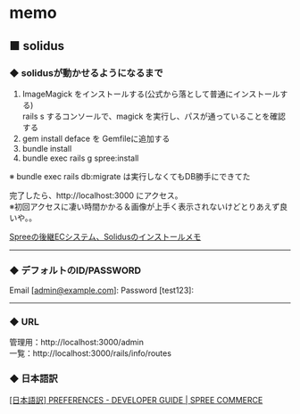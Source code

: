 # memo

## ■ solidus

### ◆ solidusが動かせるようになるまで

1. ImageMagick をインストールする(公式から落として普通にインストールする)  
   rails s するコンソールで、magick を実行し、パスが通っていることを確認する
2. gem install deface を Gemfileに追加する
3. bundle install
4. bundle exec rails g spree:install
  
※ bundle exec rails db:migrate は実行しなくてもDB勝手にできてた  
  
完了したら、http://localhost:3000 にアクセス。  
※初回アクセスに凄い時間かかる＆画像が上手く表示されないけどとりあえず良いや。。  
  
[Spreeの後継ECシステム、Solidusのインストールメモ](https://qiita.com/yuskamiya/items/4edf7dc763c079f393ee)

---

### ◆ デフォルトのID/PASSWORD

Email [admin@example.com]:
Password [test123]:

---

### ◆ URL

管理用：http://localhost:3000/admin  
一覧：http://localhost:3000/rails/info/routes  

### ◆ 日本語訳

[[日本語訳] PREFERENCES - DEVELOPER GUIDE | SPREE COMMERCE](https://qiita.com/yuskamiya/items/2c8e00ff384e89a86254)
